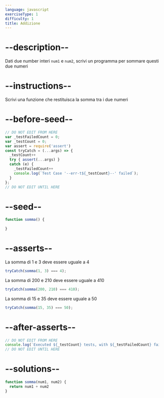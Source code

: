 ```yaml
---
language: javascript
exerciseType: 1
difficulty: 1
title: Addizione
---
```


# --description--

Dati due number interi `num1` e `num2`, scrivi un programma per sommare questi due numeri

# --instructions--

Scrivi una funzione che restituisca la somma tra i due numeri

# --before-seed--

```javascript
// DO NOT EDIT FROM HERE
var _testFailedCount = 0;
var _testCount = 0;
var assert = require('assert')
const tryCatch = (...args) => {
  _testCount++
  try { assert(...args) }
  catch (e) {
    _testFailedCount++
    console.log(`Test Case '--err-t${_testCount}--' failed`);
  }
};
// DO NOT EDIT UNTIL HERE
```

# --seed--

```javascript
function somma() {
  
}
```

# --asserts--

La somma di 1 e 3 deve essere uguale a 4

```javascript
tryCatch(somma(1, 3) === 4);
```

La somma di 200 e 210 deve essere uguale a 410

```javascript
tryCatch(somma(200, 210) === 410);
```

La somma di 15 e 35 deve essere uguale a 50

```javascript
tryCatch(somma(15, 35) === 50);
```

# --after-asserts--

```javascript
// DO NOT EDIT FROM HERE 
console.log(`Executed ${_testCount} tests, with ${_testFailedCount} failures`);
// DO NOT EDIT UNTIL HERE
```

# --solutions--

```javascript
function somma(num1, num2) {
  return num1 + num2
}
```
